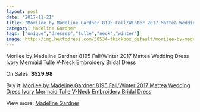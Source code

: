 ```yaml
---
layout: post
date: '2017-11-21'
title: "Morilee by Madeline Gardner 8195 Fall/Winter 2017 Mattea Wedding Dress Ivory Mermaid Tulle V-Neck Embroidery Bridal Dress"
category: Madeline Gardner
tags: ["unique","dresses","tulle","neck","winter"]
image: http://img.hectodress.com/50534-thickbox_default/morilee-by-madeline-gardner-8195-fall-winter-2017-mattea-wedding-dress-ivory-mermaid-tulle-v-neck-embroidery-bridal-dress.jpg
---
```

Morilee by Madeline Gardner 8195 Fall/Winter 2017 Mattea Wedding Dress Ivory Mermaid Tulle V-Neck Embroidery Bridal Dress

On Sales: **$529.98**
<a href="https://www.hectodress.com/madeline-gardner/16019-morilee-by-madeline-gardner-8195-fall-winter-2017-mattea-wedding-dress-ivory-mermaid-tulle-v-neck-embroidery-bridal-dress.html"><amp-img layout="responsive" width="600" height="600" src="//img.hectodress.com/50534-thickbox_default/morilee-by-madeline-gardner-8195-fall-winter-2017-mattea-wedding-dress-ivory-mermaid-tulle-v-neck-embroidery-bridal-dress.jpg" alt="Morilee by Madeline Gardner 8195 Fall/Winter 2017 Mattea Wedding Dress Ivory Mermaid Tulle V-Neck Embroidery Bridal Dress 0" /></a>
<a href="https://www.hectodress.com/madeline-gardner/16019-morilee-by-madeline-gardner-8195-fall-winter-2017-mattea-wedding-dress-ivory-mermaid-tulle-v-neck-embroidery-bridal-dress.html"><amp-img layout="responsive" width="600" height="600" src="//img.hectodress.com/50537-thickbox_default/morilee-by-madeline-gardner-8195-fall-winter-2017-mattea-wedding-dress-ivory-mermaid-tulle-v-neck-embroidery-bridal-dress.jpg" alt="Morilee by Madeline Gardner 8195 Fall/Winter 2017 Mattea Wedding Dress Ivory Mermaid Tulle V-Neck Embroidery Bridal Dress 1" /></a>
<a href="https://www.hectodress.com/madeline-gardner/16019-morilee-by-madeline-gardner-8195-fall-winter-2017-mattea-wedding-dress-ivory-mermaid-tulle-v-neck-embroidery-bridal-dress.html"><amp-img layout="responsive" width="600" height="600" src="//img.hectodress.com/50536-thickbox_default/morilee-by-madeline-gardner-8195-fall-winter-2017-mattea-wedding-dress-ivory-mermaid-tulle-v-neck-embroidery-bridal-dress.jpg" alt="Morilee by Madeline Gardner 8195 Fall/Winter 2017 Mattea Wedding Dress Ivory Mermaid Tulle V-Neck Embroidery Bridal Dress 2" /></a>
<a href="https://www.hectodress.com/madeline-gardner/16019-morilee-by-madeline-gardner-8195-fall-winter-2017-mattea-wedding-dress-ivory-mermaid-tulle-v-neck-embroidery-bridal-dress.html"><amp-img layout="responsive" width="600" height="600" src="//img.hectodress.com/50535-thickbox_default/morilee-by-madeline-gardner-8195-fall-winter-2017-mattea-wedding-dress-ivory-mermaid-tulle-v-neck-embroidery-bridal-dress.jpg" alt="Morilee by Madeline Gardner 8195 Fall/Winter 2017 Mattea Wedding Dress Ivory Mermaid Tulle V-Neck Embroidery Bridal Dress 3" /></a>

Buy it: [Morilee by Madeline Gardner 8195 Fall/Winter 2017 Mattea Wedding Dress Ivory Mermaid Tulle V-Neck Embroidery Bridal Dress](https://www.hectodress.com/madeline-gardner/16019-morilee-by-madeline-gardner-8195-fall-winter-2017-mattea-wedding-dress-ivory-mermaid-tulle-v-neck-embroidery-bridal-dress.html "Morilee by Madeline Gardner 8195 Fall/Winter 2017 Mattea Wedding Dress Ivory Mermaid Tulle V-Neck Embroidery Bridal Dress")

View more: [Madeline Gardner](https://www.hectodress.com/107-madeline-gardner "Madeline Gardner")